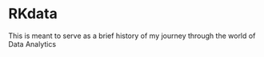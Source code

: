 # RKdata
This is meant to serve as a brief history of my journey through the world of Data Analytics
